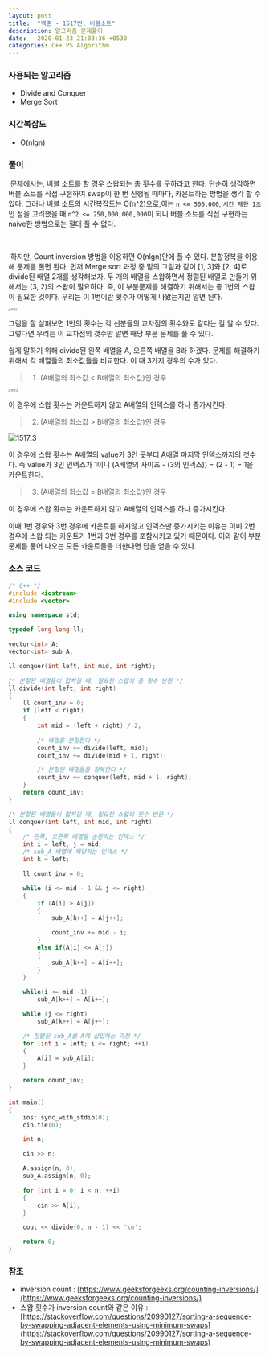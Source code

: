 ```yaml
---
layout: post
title:  "백준 - 1517번, 버블소트"
description: 알고리즘 문제풀이
date:   2020-01-23 21:03:36 +0530
categories: C++ PS Algorithm
---
```

### 사용되는 알고리즘

- Divide and Conquer
- Merge Sort

### 시간복잡도

- O(nlgn)

### 풀이

​	문제에서는, 버블 소트를 할 경우 스왑되는 총 횟수를 구하라고 한다.  단순히 생각하면 버블 소트를 직접 구현하여 swap이 한 번 진행될 때마다, 카운트하는 방법을 생각 할 수 있다. 그러나 버블 소트의 시간복잡도는 O(n^2)으로,이는 `n <= 500,000`, `시간 제한 1초` 인 점을 고려했을 때 `n^2 <= 250,000,000,000`이 되니 버블 소트를 직접 구현하는 naive한 방법으로는 절대 풀 수 없다.

​	

​	하지만, Count inversion 방법을 이용하면 O(nlgn)안에 풀 수 있다. 분할정복을 이용해 문제를 풀면 된다. 먼저 Merge sort 과정 중 밑의 그림과 같이 [1, 3]와 [2, 4]로 divide된 배열 2개를 생각해보자.  두 개의 배열을 스왑하면서 정렬된 배열로 만들기 위해서는 (3, 2)의 스왑이 필요하다. 즉, 이 부분문제를 해결하기 위해서는 총 1번의 스왑이 필요한 것이다.  우리는 이 1번이란 횟수가 어떻게 나왔는지만 알면 된다.

<img src="https://user-images.githubusercontent.com/60007241/72953762-85310000-3dd9-11ea-8659-4ec25385a3b4.png" alt="1517_1" style="zoom:33%;" />

그림을 잘 살펴보면 1번의 횟수는 각 선분들의 교차점의 횟수와도 같다는 걸 알 수 있다. 그렇다면 우리는 이 교차점의 갯수만 알면 해당 부분 문제를 풀 수 있다. 

쉽게 말하기 위해 divide된 왼쪽 배열을 A, 오른쪽 배열을 B라 하겠다. 문제를 해결하기 위해서 각 배열들의 최소값들을 비교한다. 이 때 3가지 경우의 수가 있다.



> 1. (A배열의 최소값 < B배열의 최소값)인 경우

<img src="https://user-images.githubusercontent.com/60007241/72953803-ae519080-3dd9-11ea-8285-554929481e65.png" alt="1517_2" style="zoom:33%;" />

이 경우에 스왑 횟수는 카운트하지 않고 A배열의 인덱스를 하나 증가시킨다.

> 2. (A배열의 최소값 > B배열의 최소값)인 경우

![1517_3](https://user-images.githubusercontent.com/60007241/72953818-bb6e7f80-3dd9-11ea-9221-87f30d7b8477.png)

이 경우에 스왑 횟수는 A배열의 value가 3인 곳부터 A배열 마지막 인덱스까지의 갯수다. 즉 value가 3인 인덱스가 1이니 (A배열의 사이즈 - (3의 인덱스)) = (2 - 1) = 1을 카운트한다.

> 3. (A배열의 최소값 = B배열의 최소값)인 경우

이 경우에 스왑 횟수는 카운트하지 않고 A배열의 인덱스를 하나 증가시킨다.



이때 1번 경우와 3번 경우에 카운트를 하지않고 인덱스만 증가시키는 이유는 이미 2번 경우에 스왑 되는 카운트가 1번과 3번 경우를 포함시키고 있기 때문이다. 이와 같이 부분 문제를 풀어 나오는 모든 카운트들을 더한다면 답을 얻을 수 있다. 

### 소스 코드

```c++
/* C++ */
#include <iostream>
#include <vector>

using namespace std;

typedef long long ll;

vector<int> A;
vector<int> sub_A;

ll conquer(int left, int mid, int right);

/* 분할된 배열들이 합쳐질 때, 필요한 스왑의 총 횟수 반환 */
ll divide(int left, int right)
{
	ll count_inv = 0;
	if (left < right)
	{
		int mid = (left + right) / 2;
		
		/* 배열을 분할한다 */
		count_inv += divide(left, mid);
		count_inv += divide(mid + 1, right);

		/* 분할된 배열들을 정복한다 */
		count_inv += conquer(left, mid + 1, right);
	}
	return count_inv;
}

/* 분할된 배열들이 합쳐질 때, 필요한 스왑의 횟수 반환 */
ll conquer(int left, int mid, int right)
{
	/* 왼쪽, 오른쪽 배열을 순환하는 인덱스 */
	int i = left, j = mid;
	/* sub_A 배열에 해당하는 인덱스 */
	int k = left;

	ll count_inv = 0;

	while (i <= mid - 1 && j <= right)
	{
		if (A[i] > A[j])
		{
			sub_A[k++] = A[j++];

			count_inv += mid - i;
		}
		else if(A[i] <= A[j])
		{
			sub_A[k++] = A[i++];
		}
	}

	while(i <= mid -1)
		sub_A[k++] = A[i++];

	while (j <= right)
		sub_A[k++] = A[j++];

	/* 정렬된 sub_A를 A에 삽입하는 과정 */
	for (int i = left; i <= right; ++i)
	{
		A[i] = sub_A[i];
	}

	return count_inv;
}

int main()
{
	ios::sync_with_stdio(0);
	cin.tie(0);

	int n;

	cin >> n;

	A.assign(n, 0);
	sub_A.assign(n, 0);

	for (int i = 0; i < n; ++i)
	{
		cin >> A[i];
	}

	cout << divide(0, n - 1) << '\n';

	return 0;
}
```

### 참조

- inversion count : [https://www.geeksforgeeks.org/counting-inversions/](https://www.geeksforgeeks.org/counting-inversions/)
- 스왑 횟수가 inversion count와 같은 이유 : [https://stackoverflow.com/questions/20990127/sorting-a-sequence-by-swapping-adjacent-elements-using-minimum-swaps](https://stackoverflow.com/questions/20990127/sorting-a-sequence-by-swapping-adjacent-elements-using-minimum-swaps)